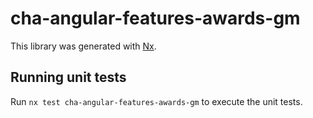 # cha-angular-features-awards-gm

This library was generated with [Nx](https://nx.dev).

## Running unit tests

Run `nx test cha-angular-features-awards-gm` to execute the unit tests.

